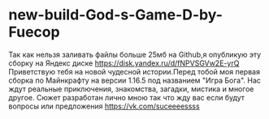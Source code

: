 # new-build-God-s-Game-D-by-Fuecop
Так как нельзя заливать файлы больше 25мб на Github,я опубликую эту сборку на Яндекс диске https://disk.yandex.ru/d/fNPVSGVw2E-yrQ
Приветствую тебя на новой чудесной истории.Перед тобой моя первая сборка по Майнкрафту на версии 1.16.5 под названием "Игра Бога". Нас ждут реальные приключения, знакомства, загадки, мистика и многое другое. Сюжет разработан лично мною так что жду вас если будут вопросы или предложения https://vk.com/suceeeessss
